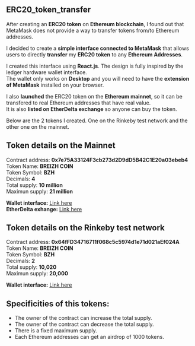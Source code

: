 ## ERC20_token_transfer

After creating an **ERC20 token** on **Ethereum blockchain**, I found out that MetaMask does not provide a way to transfer tokens from/to Ethereum addresses.

I decided to create a **simple interface connected to MetaMask** that allows users to directly **transfer** my **ERC20 token** to any **Ethereum Addresses**.

I created this interface using **React.js**. The design is fully inspired by the ledger hardware wallet interface.<br>
The wallet only works on **Desktop** and you will need to have the **extension of MetaMask** installed on your browser.

I also **launched** the ERC20 token on the **Ethereum mainnet**, so it can be transfered to real Ethereum addresses that have real value.
<br>It is also **listed on EtherDelta exchange** so anyone can buy the token.

Below are the 2 tokens I created. One on the Rinkeby test network and the other one on the mainnet.

## Token details on the Mainnet

Contract address: **0x7e75A33124F3cb273d2D9dD5B42C1E20a03ebeb4**<br>
Token Name: **BREIZH COIN**<br>
Token Symbol: **BZH**<br>
Decimals: **4**<br>
Total supply: **10 million**<br>
Maximun supply: **21 million**<br>

**Wallet interface:** [Link here]([https://bzh-wallet.herokuapp.com/)<br>
**EtherDelta exhange:** [Link here](https://etherdelta.com/#0x7e75a33124f3cb273d2d9dd5b42c1e20a03ebeb4-ETH)

## Token details on the Rinkeby test network

Contract address: **0x64fFD34716711f068c5c5974d1e71d021aEf024A**<br>
Token Name: **BREIZH COIN**<br>
Token Symbol: **BZH**<br>
Decimals: **2**<br>
Total supply: **10,020**<br>
Maximun supply: **20,000**<br>

**Wallet interface:** [Link here](https://stark-cliffs-10440.herokuapp.com/)

## Specificities of this tokens:

* The owner of the contract can increase the total supply.
* The owner of the contract can decrease the total supply.
* There is a fixed maximum supply.
* Each Ethereum addresses can get an airdrop of 1000 tokens.
